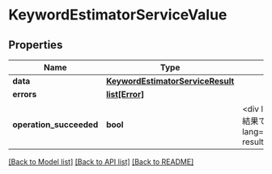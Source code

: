 # KeywordEstimatorServiceValue

## Properties
Name | Type | Description | Notes
------------ | ------------- | ------------- | -------------
**data** | [**KeywordEstimatorServiceResult**](KeywordEstimatorServiceResult.md) |  | [optional] 
**errors** | [**list[Error]**](Error.md) |  | [optional] 
**operation_succeeded** | **bool** | &lt;div lang&#x3D;\&quot;ja\&quot;&gt;処理結果です。&lt;/div&gt; &lt;div lang&#x3D;\&quot;en\&quot;&gt;Operation result.&lt;/div&gt;  | [optional] 

[[Back to Model list]](../README.md#documentation-for-models) [[Back to API list]](../README.md#documentation-for-api-endpoints) [[Back to README]](../README.md)


